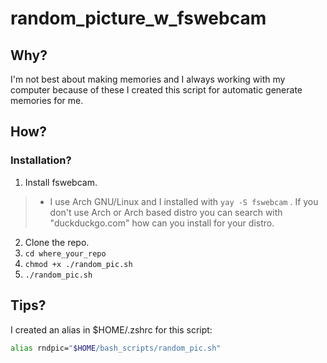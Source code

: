 # random_picture_w_fswebcam

## Why?
I'm not best about making memories and I always working with my computer because of these I created this script for automatic generate memories for me.

## How?
### Installation?
1. Install fswebcam.
  >* I use Arch GNU/Linux and I installed with ```yay -S fswebcam``` . If you don't use Arch or Arch based distro you can search with "duckduckgo.com" how can you install for your distro.
2. Clone the repo.
3. ```cd where_your_repo```
4. ```chmod +x ./random_pic.sh```
5. ```./random_pic.sh```

## Tips?
I created an alias in $HOME/.zshrc for this script:
```bash
alias rndpic="$HOME/bash_scripts/random_pic.sh"
```

